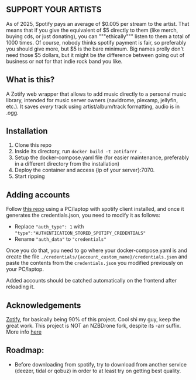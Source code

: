 ## SUPPORT YOUR ARTISTS

As of 2025, Spotify pays an average of $0.005 per stream to the artist. That means that if you give the equivalent of $5 directly to them (like merch, buying cds, or just donating), you can """ethically""" listen to them a total of 1000 times. Of course, nobody thinks spotify payment is fair, so preferably you should give more, but $5 is the bare minimum. Big names prolly don't need those $5 dollars, but it might be _the_ difference between going out of business or not for that indie rock band you like.

## What is this?

A Zotify web wrapper that allows to add music directly to a personal music library, intended for music server owners (navidrome, plexamp, jellyfin, etc.). It saves _every_ track using artist/album/track formatting, audio is in .ogg.

## Installation

1. Clone this repo
2. Inside its directory, run `docker build -t zotifarrr .`
3. Setup the docker-compose.yaml file (for easier maintenance, preferably in a different directory from the installation)
4. Deploy the container and access {ip of your server}:7070.
5. Start ripping

## Adding accounts

Follow [this repo](https://github.com/dspearson/librespot-auth?tab=readme-ov-file) using a PC/laptop with spotify client installed, and once it generates the credentials.json, you need to modify it as follows:

- Replace `"auth_type": 1` with `"type":"AUTHENTICATION_STORED_SPOTIFY_CREDENTIALS"`
- Rename `"auth_data"` to `"credentials"` 

Once you do that, you need to go where your docker-compose.yaml is and create the file `./credentials/{account_custom_name}/credentials.json` and paste the contents from the `credentials.json` you modified previously on your PC/laptop. 

Added accounts should be catched automatically on the frontend after reloading it.

## Acknowledgements

[Zotify](https://github.com/zotify-dev/zotify), for basically being 90% of this project. Cool shi my guy, keep the great work.
This project is NOT an NZBDrone fork, despite its -arr suffix. More info [here](https://www.reddit.com/r/radarr/comments/hbwnb2/a_list_of_all_companion_tools_and_software/)

## Roadmap:

* Before downloading from spotify, try to download from another service (deezer, tidal or qobuz) in order to at least try on getting best quality.
